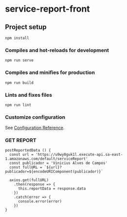 # service-report-front

## Project setup
```
npm install
```

### Compiles and hot-reloads for development
```
npm run serve
```

### Compiles and minifies for production
```
npm run build
```

### Lints and fixes files
```
npm run lint
```

### Customize configuration
See [Configuration Reference](https://cli.vuejs.org/config/).

### GET REPORT
    postReportedData () {
      const url = 'https://u9wy0guk1l.execute-api.sa-east-1.amazonaws.com/default/serviceReport'
      const publicador = 'Vinicius Alves de Campos'
      const fullURL = `${url}?publicador=${encodeURIComponent(publicador)}`

      axios.get(fullURL)
        .then(response => {
          this.reportData = response.data
        })
        .catch(error => {
          console.error(error)
        })
    }
